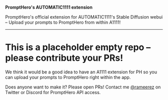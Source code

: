 **PromptHero's AUTOMATIC1111 extension**

PromptHero's official extension for AUTOMATIC1111's Stable Diffusion webui – Upload your prompts to PromptHero from within A1111!

---

# This is a placeholder empty repo – please contribute your PRs!

We think it would be a good idea to have an A1111 extension for PH so you can upload your prompts to PromptHero right within the app.

Does anyone want to make it? Please open PRs! Contact me [@rameerez](https://twitter.com/rameerez) on Twitter or Discord for PromptHero API access.
